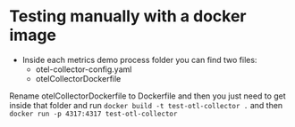 # Testing manually with a docker image

- Inside each metrics demo process folder you can find two files:
    - otel-collector-config.yaml
    - otelCollectorDockerfile

Rename otelCollectorDockerfile to Dockerfile and then you just need to get inside that folder and run `docker build -t test-otl-collector .` and then `docker run -p 4317:4317 test-otl-collector`